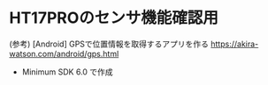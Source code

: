 # HT17PROのセンサ機能確認用

(参考) [Android] GPSで位置情報を取得するアプリを作る
https://akira-watson.com/android/gps.html

* Minimum SDK 6.0 で作成

